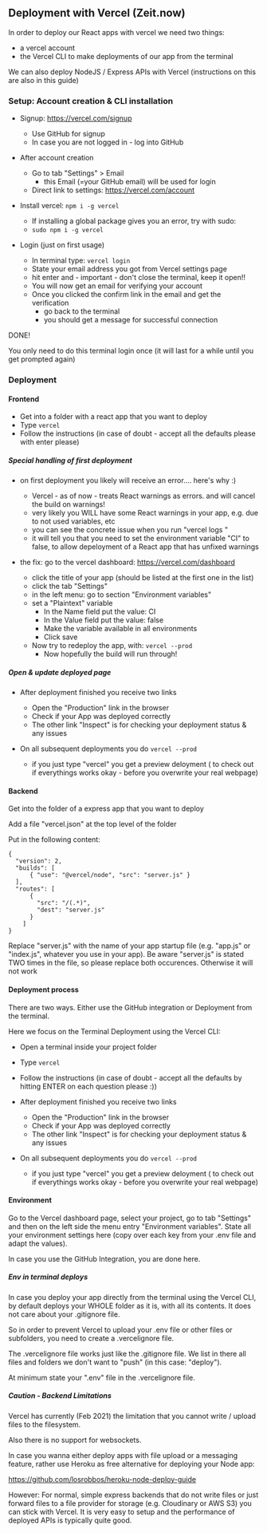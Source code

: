 ## Deployment with Vercel (Zeit.now)

In order to deploy our React apps with vercel we need two things:
- a vercel account
- the Vercel CLI to make deployments of our app from the terminal

We can also deploy NodeJS / Express APIs with Vercel (instructions on this are also in this guide)

### Setup: Account creation & CLI installation

- Signup: https://vercel.com/signup
  - Use GitHub for signup
  - In case you are not logged in - log into GitHub

- After account creation
  - Go to tab "Settings" &gt; Email
    - this Email (=your GitHub email) will be used for login
  - Direct link to settings: https://vercel.com/account

- Install vercel: `npm i -g vercel`
  - If installing a global package gives you an error, try with sudo:
  - `sudo npm i -g vercel`

- Login (just on first usage)
  - In terminal type: `vercel login`
  - State your email address you got from Vercel settings page
  - hit enter and - important - don't close the terminal, keep it open!!
  - You will now get an email for verifying your account
  - Once you clicked the confirm link in the email and get the verification
    - go back to the terminal
    - you should get a message for successful connection

DONE!

You only need to do this terminal login once (it will last for a while until you get prompted again)


### Deployment

#### Frontend

- Get into a folder with a react app that you want to deploy
- Type `vercel`
- Follow the instructions (in case of doubt - accept all the defaults please with enter please)

##### Special handling of first deployment

- on first deployment you likely will receive an error.... here's why :)
  - Vercel - as of now - treats React warnings as errors. and will cancel the build on warnings!
  - very likely you WILL have some React warnings in your app, e.g. due to not used variables, etc
  - you can see the concrete issue when you run "vercel logs <yourAppName>"
  - it will tell you that you need to set the environment variable "CI" to false, to allow depeloyment of a React app that has unfixed warnings

- the fix: go to the vercel dashboard: https://vercel.com/dashboard
  - click the title of your app (should be listed at the first one in the list)
  - click the tab "Settings"
  - in the left menu: go to section "Environment variables"
  - set a "Plaintext" variable
    - In the Name field put the value: CI
    - In the Value field put the value: false
    - Make the variable available in all environments
    - Click save
  - Now try to redeploy the app, with: `vercel --prod`
    - Now hopefully the build will run through!

##### Open & update deployed page

- After deployment finished you receive two links
  - Open the "Production" link in the browser
  - Check if your App was deployed correctly
  - The other link "Inspect" is for checking your deployment status & any issues

- On all subsequent deployments you do `vercel --prod`
  - if you just type "vercel" you get a preview deloyment
    ( to check out if everythings works okay - before you overwrite your real webpage)


#### Backend

Get into the folder of a express app that you want to deploy

Add a file "vercel.json" at the top level of the folder

Put in the following content:

```
{
  "version": 2,
  "builds": [
      { "use": "@vercel/node", "src": "server.js" }
  ],
  "routes": [
      { 
        "src": "/(.*)", 
        "dest": "server.js"
      }
    ]
}
```

Replace "server.js" with the name of your app startup file (e.g. "app.js" or "index.js", whatever you use in your app). Be aware "server.js" is stated TWO times in the file, so please replace both occurences. Otherwise it will not work

#### Deployment process

There are two ways. Either use the GitHub integration or Deployment from the terminal.

Here we focus on the Terminal Deployment using the Vercel CLI:

- Open a terminal inside your project folder
- Type `vercel`
- Follow the instructions (in case of doubt - accept all the defaults by hitting ENTER on each question please :))

- After deployment finished you receive two links
  - Open the "Production" link in the browser
  - Check if your App was deployed correctly
  - The other link "Inspect" is for checking your deployment status & any issues

- On all subsequent deployments you do `vercel --prod`
  - if you just type "vercel" you get a preview deloyment
    ( to check out if everythings works okay - before you overwrite your real webpage)

#### Environment

Go to the Vercel dashboard page, select your project, go to tab "Settings" and then on the left side the menu entry "Environment variables". State all your environment settings here (copy over each key from your .env file and adapt the values).

In case you use the GitHub Integration, you are done here.
  
##### Env in terminal deploys
  
In case you deploy your app directly from the terminal using the Vercel CLI, by default deploys your WHOLE folder as it is, with all its contents. It does not care about your .gitignore file.

So in order to prevent Vercel to upload your .env file or other files or subfolders, you need to create a .vercelignore file.

The .vercelignore file works just like the .gitignore file. We list in there all files and folders we don't want to "push" (in this case: "deploy").

At minimum state your ".env" file in the .vercelignore file.


  ##### Caution - Backend Limitations

Vercel has currently (Feb 2021) the limitation that you cannot write / upload files to the filesystem.

Also there is no support for websockets.

In case you wanna either deploy apps with file upload or a messaging feature, rather use Heroku as free alternative for deploying your Node app:

https://github.com/losrobbos/heroku-node-deploy-guide

However: For normal, simple express backends that do not write files or just forward files to a file provider for storage (e.g. Cloudinary or AWS S3) you can stick with Vercel. It is very easy to setup and the performance of deployed APIs is typically quite good.
